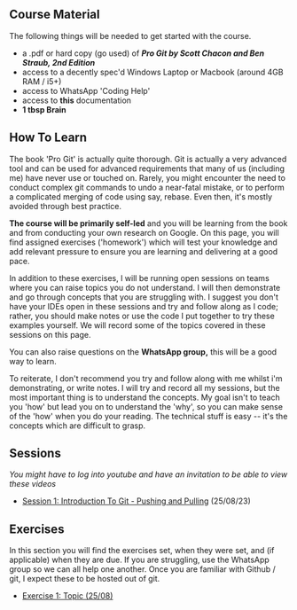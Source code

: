 
## Course Material

The following things will be needed to get started with the course.
-   a .pdf or hard copy (go used) of _**Pro Git by Scott Chacon and Ben Straub, 2nd Edition**_
-   access to a decently spec'd Windows Laptop or Macbook (around 4GB RAM / i5+)
-   access to WhatsApp 'Coding Help'
-   access to **this** documentation
-   **1 tbsp Brain**

## How To Learn

The book 'Pro Git' is actually quite thorough. Git is actually a very advanced tool and can be used for advanced requirements that many of us (including me) have never use or touched on. Rarely, you might encounter the need to conduct complex git commands to undo a near-fatal mistake, or to perform a complicated merging of code using say, rebase. Even then, it's mostly avoided through best practice. 

**The course will be primarily self-led** and you will be learning from the book and from conducting your own research on Google. On this page, you will find assigned exercises ('homework') which will test your knowledge and add relevant pressure to ensure you are learning and delivering at a good pace.

In addition to these exercises, I will be running open sessions on teams where you can raise topics you do not understand. I will then demonstrate and go through concepts that you are struggling with. I suggest you don't have your IDEs open in these sessions and try and follow along as I code; rather, you should make notes or use the code I put together to try these examples yourself. We will record some of the topics covered in these sessions on this page.

You can also raise questions on the **WhatsApp group,** this will be a good way to learn. 

To reiterate, I don't recommend you try and follow along with me whilst i'm demonstrating, or write notes. I will try and record all my sessions, but the most important thing is to understand the concepts. My goal isn't to teach you 'how' but lead you on to understand the 'why', so you can make sense of the 'how' when you do your reading. The technical stuff is easy -- it's the concepts which are difficult to grasp.

## Sessions
_You might have to log into youtube and have an invitation to be able to view these videos_

- [Session 1: Introduction To Git - Pushing and Pulling](https://www.youtube.com/watch?v=v-IP_Zd6hTo) (25/08/23) 

## Exercises
In this section you will find the exercises set, when they were set, and (if applicable) when they are due. If you are struggling, use the WhatsApp group so we can all help one another. Once you are familiar with Github / git, I expect these to be hosted out of git.

- [Exercise 1: Topic (25/08)](https://github.com/jxh096py/learngit/blob/main/exercise1.md)
